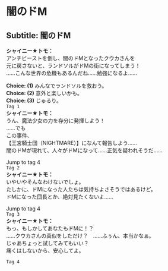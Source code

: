 # 闇のドМ

  
## Subtitle: 闇のドМ
  
**シャイニー★トモ：**  
アンチビーストを倒し、闇のドМとなったクウカさんを  
元に戻さないと、ランドソルがドМの街になってしまう！  
……こんな世界の危機もあるんだね……勉強になるよ……  
  
**Choice: (1)**  みんなでランドソルを救おう。  
**Choice: (2)**  意外と楽しいかも。  
**Choice: (3)**  じゅるり。  
`Tag 1`  
**シャイニー★トモ：**  
うん、魔法少女の力を存分に発揮しよう！  
……でも  
この事件、  
【王宮騎士団（NIGHTMARE）】になんて報告しよう……  
闇のドМが現れて、人々がドМになって……正気を疑われそうだ……  
  
Jump to tag 4  
`Tag 2`  
**シャイニー★トモ：**  
いやいやそんなわけないでしょ。  
たしかに、ドМになった人たちは気持ちよさそうではあるけど。  
ドМになった団長とか、絶対見たくないよ……  
  
Jump to tag 4  
`Tag 3`  
**シャイニー★トモ：**  
もっ、もしかしてあなたもドМに！？  
……クウカさんの真似をしただけ？　……ふぅん、本当かなぁ。  
じゃあちょっと試してみてもいい？  
痛くはしないから、安心してよ。  
  
`Tag 4`  
